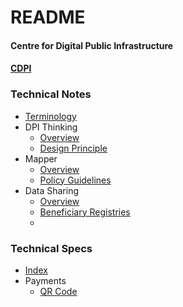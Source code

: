 # README

#### Centre for Digital Public Infrastructure

#### [CDPI](https://cdpi.dev)

### Technical Notes

* [Terminology](broken-reference)
* DPI Thinking
  * [Overview](notes/dpi/terminology.md)
  * [Design Principle](notes/dpi/design\_principles.md)
* Mapper
  * [Overview](notes/mapper/overview.md)
  * [Policy Guidelines](notes/mapper/policy\_guidelines.md)
* Data Sharing
  * [Overview](broken-reference)
  * [Beneficiary Registries](notes/dpi/overview.md)
  *

### Technical Specs

* [Index](broken-reference)
* Payments
  * [QR Code](specs/payment/qr\_code/qr\_spec.md)
